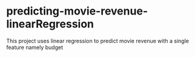 # predicting-movie-revenue-linearRegression

This project uses linear regression to predict movie
revenue with a single feature namely budget
